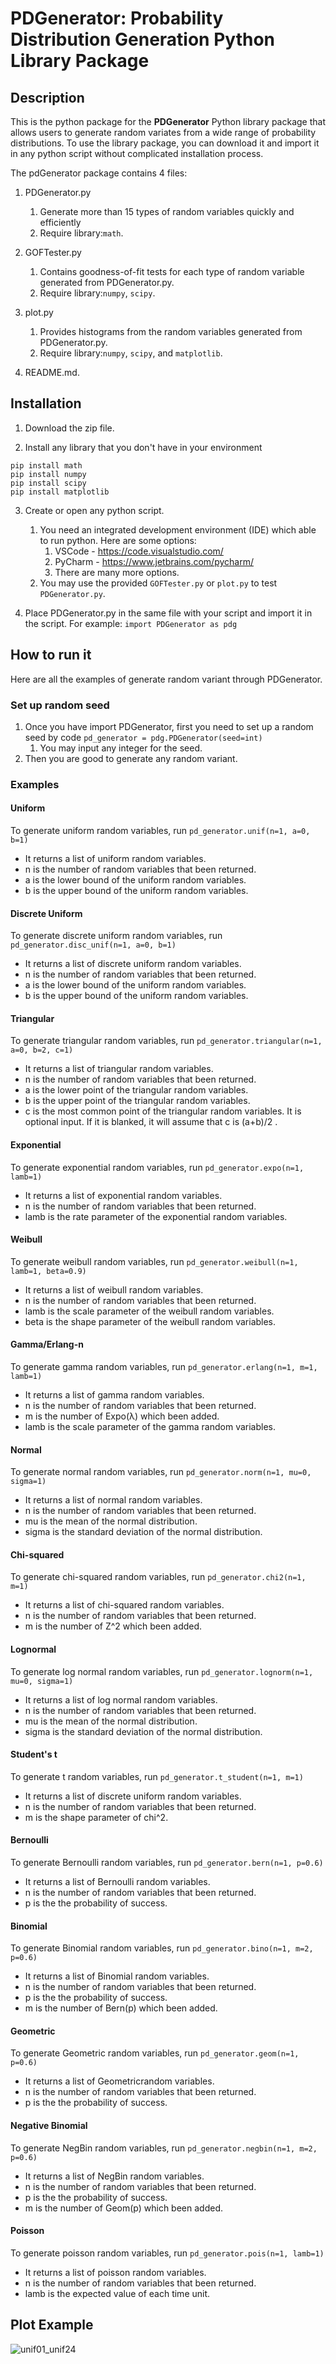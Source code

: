 # PDGenerator: Probability Distribution Generation Python Library Package
## Description
This is the python package for the **PDGenerator** Python library package that allows users to generate random variates from a wide range of probability distributions.  To use the library package, you can download it and import it in any python script without complicated installation process.

The pdGenerator package contains 4 files: 
1. PDGenerator.py
   1. Generate more than 15 types of random variables quickly and efficiently
   2. Require library:`math`.


2. GOFTester.py
   1. Contains goodness-of-fit tests for each type of random variable generated from PDGenerator.py.
   2. Require library:`numpy`, `scipy`.


3. plot.py
   1. Provides histograms from the random variables generated from PDGenerator.py.
   2. Require library:`numpy`, `scipy`, and `matplotlib`.


4. README.md.

## Installation
1. Download the zip file.

2. Install any library that you don't have in your environment 
```commandline
pip install math
pip install numpy
pip install scipy
pip install matplotlib
```
3. Create or open any python script. 
   1. You need an integrated development environment (IDE) which able to run python. Here are some options:
      1. VSCode - https://code.visualstudio.com/
      2. PyCharm - https://www.jetbrains.com/pycharm/
      3. There are many more options.
   2. You may use the provided `GOFTester.py` or `plot.py` to test `PDGenerator.py`.

4. Place PDGenerator.py in the same file with your script and import it in the script. For example: `import PDGenerator as pdg`

## How to run it 
Here are all the examples of generate random variant through PDGenerator.
### Set up random seed 
1. Once you have import PDGenerator, first you need to set up a random seed 
by code `pd_generator = pdg.PDGenerator(seed=int)`
   1. You may input any integer for the seed.
2. Then you are good to generate any random variant. 
### Examples
#### Uniform
To generate uniform random variables,  run `pd_generator.unif(n=1, a=0, b=1)`
* It returns a list of uniform random variables.
* n is the number of random variables that been returned.
* a is the lower bound of the uniform random variables.
* b is the upper bound of the uniform random variables.


#### Discrete Uniform
To generate discrete uniform random variables,  run `pd_generator.disc_unif(n=1, a=0, b=1)`
* It returns a list of discrete uniform random variables.
* n is the number of random variables that been returned.
* a is the lower bound of the uniform random variables.
* b is the upper bound of the uniform random variables.

#### Triangular
To generate triangular random variables,  run `pd_generator.triangular(n=1, a=0, b=2, c=1)`
* It returns a list of triangular random variables.
* n is the number of random variables that been returned.
* a is the lower point of the triangular random variables.
* b is the upper point of the triangular random variables.
* c is the most common point of the triangular random variables. It is optional input. If it is blanked, it will assume that c is (a+b)/2 .


#### Exponential 
To generate exponential random variables,  run `pd_generator.expo(n=1, lamb=1)`
* It returns a list of exponential random variables.
* n is the number of random variables that been returned.
* lamb is the rate parameter of the exponential random variables.


#### Weibull
To generate weibull random variables, run `pd_generator.weibull(n=1, lamb=1, beta=0.9)`
* It returns a list of weibull random variables.
* n is the number of random variables that been returned.
* lamb is the scale parameter of the weibull random variables.
* beta is the shape parameter of the weibull random variables.


#### Gamma/Erlang-n
To generate gamma random variables, run `pd_generator.erlang(n=1, m=1, lamb=1)`
* It returns a list of gamma random variables.
* n is the number of random variables that been returned.
* m is the number of Expo(λ)  which been added.
* lamb is the scale parameter of the gamma random variables.


#### Normal
To generate normal random variables, run `pd_generator.norm(n=1, mu=0, sigma=1)`
* It returns a list of normal random variables.
* n is the number of random variables that been returned.
* mu is the mean of the normal distribution.
* sigma is the standard deviation of the normal distribution.


#### Chi-squared 
To generate chi-squared random variables, run `pd_generator.chi2(n=1, m=1)`
* It returns a list of chi-squared random variables.
* n is the number of random variables that been returned.
* m is the number of Z^2  which been added.


#### Lognormal 
To generate log normal random variables, run `pd_generator.lognorm(n=1, mu=0, sigma=1)`
* It returns a list of log normal random variables.
* n is the number of random variables that been returned.
* mu is the mean of the normal distribution.
* sigma is the standard deviation of the normal distribution.


#### Student's t 
To generate t random variables,  run `pd_generator.t_student(n=1, m=1)`
* It returns a list of discrete uniform random variables.
* n is the number of random variables that been returned.
* m is the shape parameter of chi^2.



#### Bernoulli 
To generate Bernoulli  random variables,  run `pd_generator.bern(n=1, p=0.6)`
* It returns a list of Bernoulli  random variables.
* n is the number of random variables that been returned.
* p is the the probability of success.


#### Binomial 
To generate Binomial random variables,  run `pd_generator.bino(n=1, m=2, p=0.6)`
* It returns a list of Binomial random variables.
* n is the number of random variables that been returned.
* p is the the probability of success.
* m is the number of Bern(p)  which been added.


#### Geometric 
To generate Geometric random variables, run `pd_generator.geom(n=1, p=0.6)`
* It returns a list of Geometricrandom variables.
* n is the number of random variables that been returned.
* p is the the probability of success.


#### Negative Binomial 
To generate NegBin random variables, run `pd_generator.negbin(n=1, m=2, p=0.6)`
* It returns a list of NegBin  random variables.
* n is the number of random variables that been returned.
* p is the the probability of success.
* m is the number of Geom(p)  which been added.


#### Poisson 
To generate poisson random variables, run `pd_generator.pois(n=1, lamb=1)`
* It returns a list of poisson random variables.
* n is the number of random variables that been returned.
* lamb is the expected value of each time unit.


## Plot Example

![unif01_unif24](https://user-images.githubusercontent.com/100253011/236730748-ff6c056e-042a-4572-958e-123eb4521373.png)






